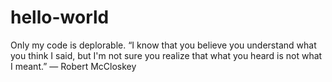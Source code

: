 # hello-world
Only my code is deplorable.
“I know that you believe you understand what you think I said, but I'm not sure you realize that what you heard is not what I meant.”
― Robert McCloskey
